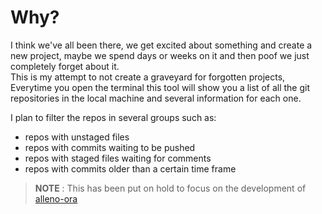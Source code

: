 # Why?

I think we've all been there, we get excited about something and create a new project, maybe we spend days or weeks on it and then poof we just completely forget about it.  
This is my attempt to not create a graveyard for forgotten projects,
Everytime you open the terminal this tool will show you a list of all the git repositories in the local machine and several information for each one.

I plan to filter the repos in several groups such as:

- repos with unstaged files
- repos with commits waiting to be pushed
- repos with staged files waiting for comments
- repos with commits older than a certain time frame

> **NOTE** : This has been put on hold to focus on the development of
> [alleno-ora](https://github.com/ElPatatone/alleno-ora)
